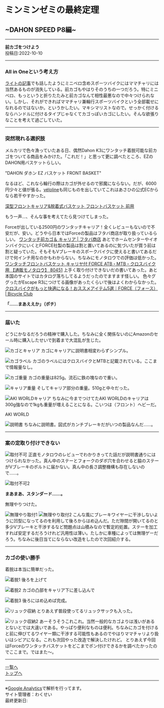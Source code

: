 # ミンミンゼミの最終定理

## ~DAHON SPEED P8編~

---

**前カゴをつけよう**  
投稿日:2022-10-10

---

### All in Oneという考え方

[ライトの記事](4.html)でも話したようにミニベロ含めスポーツバイクにはママチャリには当然あるものが消失している。前カゴもやはりそのうちの一つだろう。特にミニベロ、もっというと折りたたみと前カゴなんて相性最悪なので中々つけられない。しかし、それができればママチャリ兼輪行スポーツバイクという全部載せになれるのではないか。というかしたい。マキシマリストなので。せっかく付けるならハンドルに付けるタイプじゃなくてカゴっぽいカゴにしたい。そんな欲張りなことを考えて過ごしていた。

---

### 突然現れる選択肢

メルカリで色々漁っていたある日、偶然Dahon K3にワンタッチ着脱可能な前カゴをついてる商品をみかけた。「これだ！」と思って更に調べたところ、EZのDAHON用バスケットらしい。

"DAHON ダホン EZ バスケット FRONT BASKET"

なるほど、これなら輪行の際はカゴが外せるので邪魔にならない。だが、6000円少々と値が張る。[véloline](https://www.gic-bike.com/product/veloline/carrier-basket_d/)も同じものを出していてこれはあさひの公式ECからなら若干やすかった。

[深型フロントキャリア&脱着式バスケット フロントバスケット 前用](https://ec.cb-asahi.co.jp/catalog/products/2F82BB71AB94489F97A097BB098B17D5)

もう一声…、そんな事を考えてたら見つけてしまった。

Forceが出している2500円のワンタッチキャリア！全くレビューもないので不安だが、安い。どうやら日本ではForceの製品はフタバ商店が取り扱っているらしい。
[ワンタッチ前カゴ＆ キャリア | フタバ商店](https://e-ftb.co.jp/item/3983/)
あとでホームセンターやイオンバイクにいくとFORCE社製の製品は割と置いてあるのに気づいたが買う前は割と疑っていた。そもそもVブレーキのスポークバイクに使えると書いてあるだけで何インチ用なのかもわからない。ちなみにモノタロウでの評価は低かった。
[ワンタッチフロントバスケット キャリヤ付 FORCE ATB・MTB・クロスバイク用 【通販モノタロウ】 80451](https://www.monotaro.com/g/05253007/)
上手く取り付けできないだの書いてあった。あと本国のサイトではカタログ落ちしてるようだったのでますます怪しい。
色々ググったがEscape R3につけてる画像があったくらいで後はよくわからなかった。
[クロスバイクがもっと快適になる！おススメアイテム5選｜FORCE（フォース） | Bicycle Club](https://funq.jp/bicycle-club/article/710320/)

**「……まあええか」（ポチ）**

---

### 届いた

どうにかなるだろうの精神で購入した。ちなみに全く関係ないのにAmazonのセール時に購入したせいで到着まで大混乱が生じた。

![カゴとキャリア](images7/20220928_215146.jpg)
カゴにキャリアに説明書相変わらずシンプル。

![カゴラベル](images7/20220928_220032.jpg)
カゴのラベルにはクロスバイクとMTBと記載されている。ここまで情報量なし。

![カゴ重量](images7/20220928_220229.jpg)
カゴの重量は825g。流石に鉄の塊なので重い。

![キャリア重量](images7/20220928_220122.jpg)
そしてキャリア部分の重量。510gと中々だった。

![AKI WORLDキャリア](images7/20220928_215836.jpg)
ちなみに今までつけてたAKI WORLDのキャリアは300g強なので1kgも重量が増えることになる。こいつは（フロント）ヘビーだ。

AKI WORLD

![説明書](images7/20220928_220304.jpg)
ちなみに説明書。図式がカンチブレーキだがいつの製品なんだ……。

---

### 案の定取り付けできない

![取付不可](images7/20220928_220653.jpg)
正直モノタロウのレビューでわかりきってた話だが説明書通りにはつけられなかった。真ん中のステーとフォークのダボ穴を合わせると脇のステーがVブレーキのボルトに届かない。真ん中の長さ調整機構も存在しないので……。

![取付不可2](images7/20220928_224411.jpg)

**まあまあ、スタンダード……。**

無理やりつけた。

![無理やり取付1](images7/20220928_224508.jpg)
![無理やり取付2](images7/20220928_224511.jpg)
こんな風にブレーキワイヤーに干渉しないように凹型になってるのを利用して後ろからはめ込んだ。ただ隙間が開いてるのと多少Vブレーキと干渉するなど問題点は山積みなので暫定的処置。ステーを加工すれば安定するだろうけれど汎用性は薄い。たしかに車種によっては無理ゲーだろう。ちなみに後日当てにならない改造をしたので次回紹介する。

---

### カゴの使い勝手

着脱は本当に簡単だった。

![着脱1](images7/20220928_224602.jpg)
後ろを上げて

![着脱2](images7/20220928_224618.jpg)
カゴの凸部をキャリア下に差し込んで

![着脱3](images7/20220928_224624.jpg)
後ろにはめ込めば完成。

![リュック収納](images7/20220928_230126.jpg)
とりあえず普段使ってるリュックサックも入った。

![リュック収納2](images7/20220928_225825.jpg)
あーそうそうこれこれ。当然一般的なカゴよりは浅いがあるとないとでは大違いである。やっぱり便利なものは便利。ちなみにカゴを付けると前に伸びてるワイヤー類に干渉する可能性もあるのでやはりママチャリより扱いはシビアになる。これも次回やった改造で解決したけれど。
とりあえず今回はForceのワンタッチバスケットをどこまでポン付けできるかを調べたかったのでここまで。ではまた～。

---

[一覧へ](./Link.md)  
[トップへ](/)

---

※[Google Analytics](https://wahoij.github.io/GAPolicy.html)で解析を行ってます。  
サイト管理者：わくせい  
最終更新日:<time id="modify"></time>
